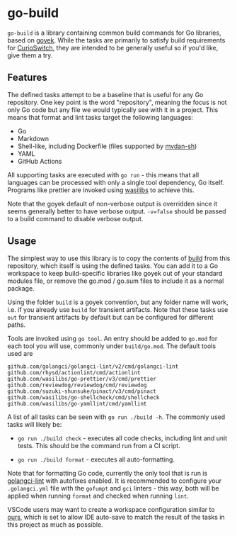 # go-build

`go-build` is a library containing common build commands for Go libraries,
based on [goyek](https://github.com/goyek/goyek). While the tasks are
primarily to satisfy build requirements for [CurioSwitch](https://github.com/curioswitch),
they are intended to be generally useful so if you'd like, give them a try.

## Features

The defined tasks attempt to be a baseline that is useful for any Go repository.
One key point is the word "repository", meaning the focus is not only Go code
but any file we would typically see with it in a project. This means that
format and lint tasks target the following languages:

- Go
- Markdown
- Shell-like, including Dockerfile (files supported by [mvdan-sh](https://github.com/mvdan/sh))
- YAML
- GitHub Actions

All supporting tasks are executed with `go run` - this means that all languages
can be processed with only a single tool dependency, Go itself. Programs like
prettier are invoked using [wasilibs](https://github.com/wasilibs) to achieve
this.

Note that the goyek default of non-verbose output is overridden since it seems
generally better to have verbose output. `-v=false` should be passed to a build
command to disable verbose output.

## Usage

The simplest way to use this library is to copy the contents of [build](./build)
from this repository, which itself is using the defined tasks. You can add it to
a Go workspace to keep build-specific libraries like goyek out of your standard
modules file, or remove the go.mod / go.sum files to include it as a normal
package.

Using the folder `build` is a goyek convention, but any folder name will work,
i.e. if you already use `build` for transient artifacts. Note that these tasks
use `out` for transient artifacts by default but can be configured for different
paths.

Tools are invoked using `go tool`. An entry should be added to `go.mod` for each
tool you will use, commonly under `build/go.mod`. The default tools used are

```
github.com/golangci/golangci-lint/v2/cmd/golangci-lint
github.com/rhysd/actionlint/cmd/actionlint
github.com/wasilibs/go-prettier/v3/cmd/prettier
github.com/reviewdog/reviewdog/cmd/reviewdog
github.com/suzuki-shunsuke/pinact/v3/cmd/pinact
github.com/wasilibs/go-shellcheck/cmd/shellcheck
github.com/wasilibs/go-yamllint/cmd/yamllint
```

A list of all tasks can be seen with `go run ./build -h`. The commonly used tasks
will likely be:

- `go run ./build check` - executes all code checks, including lint and unit tests.
  This should be the command run from a CI script.

- `go run ./build format` - executes all auto-formatting.

Note that for formatting Go code, currently the only tool that is run is
[golangci-lint](https://golangci-lint.run/usage/linters/) with autofixes enabled.
It is recommended to configure your `.golangci.yml` file with the `gofumpt` and
`gci` linters - this way, both will be applied when running `format` and checked
when running `lint`.

VSCode users may want to create a workspace configuration similar to [ours](./go-build.code-workspace),
which is set to allow IDE auto-save to match the result of the tasks in this project
as much as possible.
